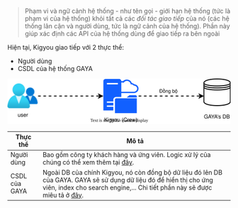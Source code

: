 > Phạm vi và ngữ cảnh hệ thống - như tên gọi - giới hạn hệ thống (tức là phạm vi của hệ thống) khỏi tất cả các _đối tác giao tiếp_ của nó (các hệ thống lân cận và người dùng, tức là ngữ cảnh của hệ thống). Phần này giúp xác định các API của hệ thống dùng để giao tiếp ra bên ngoài


Hiện tại, Kigyou giao tiếp với 2 thực thể: 
- Người dùng 
- CSDL của hệ thống GAYA


![](../_assets/system_scope_and_context.svg)

| Thực thể      | Mô tả                                                                                                                                                                                               |
| ------------- | --------------------------------------------------------------------------------------------------------------------------------------------------------------------------------------------------- |
| Người dùng    | Bao gồm công ty khách hàng và ứng viên. Logic xử lý của chúng có thể xem thêm tại [đây](7.%20Deployment%20view.md).                                                                                 |
| CSDL của GAYA | Ngoài DB của chính Kigyou, nó còn đồng bộ dữ liệu đó lên DB của GAYA. GAYA sẽ sử dụng dữ liệu đó để hiển thị cho ứng viên, index cho search engine,... Chi tiết phần này sẽ được miêu tả ở [đây](). |

